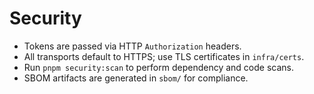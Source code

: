 # Security

- Tokens are passed via HTTP `Authorization` headers.
- All transports default to HTTPS; use TLS certificates in `infra/certs`.
- Run `pnpm security:scan` to perform dependency and code scans.
- SBOM artifacts are generated in `sbom/` for compliance.
